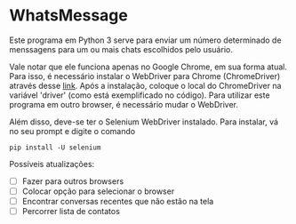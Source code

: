 # WhatsMessage

Este programa em Python 3 serve para enviar um número determinado de menssagens para um ou mais chats escolhidos pelo usuário.

Vale notar que ele funciona apenas no Google Chrome, em sua forma atual. Para isso, é necessário instalar o WebDriver para Chrome (ChromeDriver) através desse [link](https://chromedriver.chromium.org/downloads).
Após a instalação, coloque o local do ChromeDriver na variável 'driver' (como está exemplificado no código).
Para utilizar este programa em outro browser, é necessário mudar o WebDriver.

Além disso, deve-se ter o Selenium WebDriver instalado. Para instalar, vá no seu prompt e digite o comando 

`pip install -U selenium`

Possíveis atualizações:
- [ ] Fazer para outros browsers
- [ ] Colocar opção para selecionar o browser
- [ ] Encontrar conversas recentes que não estão na tela
- [ ] Percorrer lista de contatos
